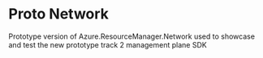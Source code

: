 # Proto Network

Prototype version of Azure.ResourceManager.Network used to showcase and test the new prototype track 2 management plane SDK